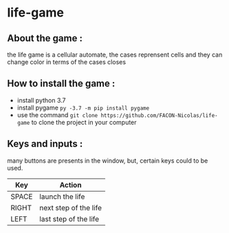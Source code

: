 # life-game

## About the game  :
<p> the life game is a cellular automate, the cases reprensent cells and they can change color in terms of the cases closes</p>

## How to install the game : 
 + install python 3.7
 + install pygame ``py -3.7 -m pip install pygame``
 + use the command ``git clone https://github.com/FACON-Nicolas/life-game`` to clone the project in your computer

## Keys and inputs : 
<p>many buttons are presents in the window, but, certain keys could to be used.</p>

| Key | Action |
|-----|--------|
| SPACE | launch the life |
| RIGHT | next step of the life |
| LEFT | last step of the life |

